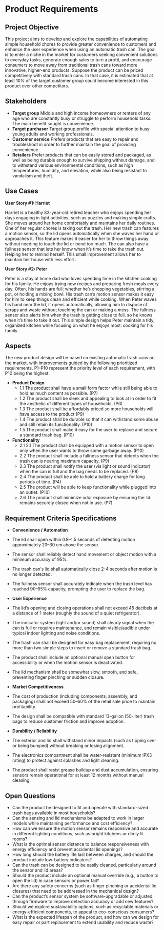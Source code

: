 # Product Requirements


## Project Objective

This project aims to develop and explore the capabilities of automating simple household chores to provide greater convenience to customers and enhance the user experience when using an automatic trash can. The goal is to enter a niche in the market for customers seeking convenient solutions to everyday tasks, generate enough sales to turn a profit, and encourage consumers to move away from traditional trash cans toward more innovative, higher-end products. Suppose the product can be priced competitively with standard trash cans. In that case, it is estimated that at least 10% of the target customer group could become interested in this product over other competitors.


## Stakeholders



* **Target group** Middle and high income homeowners or renters of any age who are constantly busy or struggle to perform household tasks. The main benefit sought is convenience.
* **Target purchaser** Target group profile with special attention to busy young adults and working professionals.
* **Customer service** Prefers products that are easy to repair and troubleshoot in order to further maintain the goal of providing convenience.
* **Retailers** Prefer products that can be easily stored and packaged, as well as being durable enough to survive shipping without damage, and to withstand various environmental conditions, such as high temperatures, humidity, and elevation, while also being resistant to vandalism and theft.


## Use Cases

**User Story #1: Harriet**

Harriet is a healthy 83-year-old retired teacher who enjoys spending her days engaging in light activities, such as puzzles and making simple crafts. She moves around her home comfortably and maintains her daily routines. One of her regular chores is taking out the trash. Her new trash can features a motion sensor, so the lid opens automatically when she waves her hand or approaches it. This feature makes it easier for her to throw things away without needing to touch the lid or bend too much. The can also have a fullness sensor that lets her know when it’s time to take the trash out. Helping her to remind herself. This small improvement allows her to maintain her house with less effort.

**User Story #2: Peter**

Peter is a stay at home dad who loves spending time in the kitchen cooking for his family. He enjoys trying new recipes and preparing fresh meals every day. Often, his hands are full; whether he’s chopping vegetables, stirring a pot, or holding a mixing bowl. His trash can’s motion sensor makes it easy for him to keep things clean and efficient while cooking. When Peter waves his hand near the lid, it opens automatically, allowing him to dispose of scraps and waste without touching the can or making a mess. The fullness sensor also alerts him when the trash is getting close to full, so he knows when it’s time to take it out. This simple design helps Peter maintain a tidy, organized kitchen while focusing on what he enjoys most: cooking for his family.


## Aspects

The new product design will be based on existing automatic trash cans on the market, with improvements guided by the following prioritized requirements. P1–P10 represent the priority level of each requirement, with P10 being the highest.



* **Product Design**
    * 1.1 The product shall have a small form factor while still being able to hold as much content as possible. (P7)
    * 1.2 The product shall be sleek and appealing to look at in order to fit the aesthetic of different types of households. (P6)
    * 1.3 The product shall be affordably priced so more households will have access to the product (P9)
    * 1.4 The product shall be durable so that it can withstand some abuse and still retain its functionality. (P10)
    * 1.5 The product shall make it easy for the user to replace and secure a standard trash bag. (P10)
* **Functionality**
    * 2.1 2.1 The product shall be equipped with a motion sensor to open only when the user wants to throw some garbage away. (P10)
    * 2.2 The product shall include a fullness sensor that detects when the trash can is nearing maximum capacity. (P9)
    * 2.3 The product shall notify the user (via light or sound indicator) when the can is full and the bag needs to be replaced. (P8)
    * 2.4 The product shall be able to hold a battery charge for long periods of time. (P4)
    * 2.5 The product will be able to keep functionality while plugged into an outlet. (P10)
    * 2.6 The product shall minimize odor exposure by ensuring the lid remains securely closed when not in use. (P7)

## Requirement Criteria Specifications

* **Convenience / Automation**
* The lid shall open within 0.8–1.5 seconds of detecting motion approximately 20–30 cm above the sensor.
* The sensor shall reliably detect hand movement or object motion with a minimum accuracy of 95%.
* The trash can's lid shall automatically close 2–4 seconds after motion is no longer detected.
* The fullness sensor shall accurately indicate when the trash level has reached 90–95% capacity, prompting the user to replace the bag.

* **User Experience**
* The lid’s opening and closing operations shall not exceed 45 decibels at a distance of 1 meter (roughly the sound of a quiet refrigerator).
* The indicator system (light and/or sound) shall clearly signal when the can is full or requires maintenance, and remain visible/audible under typical indoor lighting and noise conditions.
* The trash can shall be designed for easy bag replacement, requiring no more than two simple steps to insert or remove a standard trash bag.
* The product shall include an optional manual open button for accessibility or when the motion sensor is deactivated.
* The lid mechanism shall be somewhat slow, smooth, and safe, preventing finger pinching or sudden closure.

* **Market Competitiveness**
* The cost of production (including components, assembly, and packaging) shall not exceed 50–60% of the retail sale price to maintain profitability.
* The design shall be compatible with standard 13-gallon (50-liter) trash bags to reduce customer friction and improve adoption.

* **Durability / Reliability**
* The exterior and lid shall withstand minor impacts (such as tipping over or being bumped) without breaking or losing alignment.
* The electronics compartment shall be water-resistant (minimum IPX3 rating) to protect against splashes and light cleaning.
* The product shall resist grease buildup and dust accumulation, ensuring sensors remain operational for at least 12 months without manual cleaning.


## Open Questions

* Can the product be designed to fit and operate with standard-sized trash bags available in most households?
* Can the sensing and lid mechanisms be adapted to work in larger models while maintaining performance and cost efficiency?
* How can we ensure the motion sensor remains responsive and accurate in different lighting conditions, such as bright kitchens or dimly lit rooms?
* What is the optimal sensor distance to balance responsiveness with energy efficiency and prevent accidental lid openings?
* How long should the battery life last between charges, and should the product include low-battery indicators?
* Can the trash can be designed to be easily cleaned, particularly around the sensor and lid areas?
* Should the product include an optional manual override (e.g., a button to open the lid) in case sensors or power fail?
* Are there any safety concerns (such as finger pinching or accidental lid closures) that need to be addressed in the mechanical design?
* Can the product’s sensor system be software-upgradable or adjusted through firmware to improve detection accuracy or add new features?
* Should we explore sustainability options, such as recyclable materials or energy-efficient components, to appeal to eco-conscious consumers?
* What is the expected lifespan of the product, and how can we design for easy repair or part replacement to extend usability and reduce waste?



